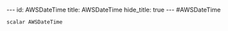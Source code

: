 --- id:
AWSDateTime
title:
AWSDateTime
hide_title: true --- #AWSDateTime

```
scalar AWSDateTime
```
